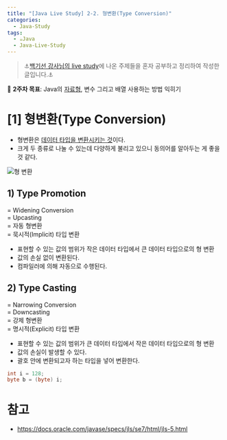 ```yaml
---
title: "[Java Live Study] 2-2. 형변환(Type Conversion)"
categories:
  - Java-Study
tags:
  - ☕Java
  - Java-Live-Study
---
```


> ⚓[백기선 강사님의 live study](https://github.com/whiteship/live-study)에 나온 주제들을 혼자 공부하고 정리하여 작성한 글입니다.⚓

📌 **2주차 목표**: Java의 <u>자료형</u>, 변수 그리고 배열 사용하는 방법 익히기

# [1] 형변환(Type Conversion)
- 형변환은 <u>데이터 타입을 변환시키는 것</u>이다.
- 크게 두 종류로 나눌 수 있는데 다양하게 불리고 있으니 동의어를 알아두는 게 좋을 것 같다.

![형 변환]({{site.url}}{{site.baseurl}}/assets/img/java-live-study/type-conversion.jpg)

## 1) Type Promotion
= Widening Conversion  
= Upcasting  
= 자동 형변환  
= 묵시적(Implicit) 타입 변환  

- 표현할 수 있는 값의 범위가 작은 데이터 타입에서 큰 데이터 타입으로의 형 변환
- 값의 손실 없이 변환된다.
- 컴파일러에 의해 자동으로 수행된다.

## 2) Type Casting
= Narrowing Conversion  
= Downcasting  
= 강제 형변환  
= 명시적(Explicit) 타입 변환

- 표현할 수 있는 값의 범위가 큰 데이터 타입에서 작은 데이터 타입으로의 형 변환
- 값의 손실이 발생할 수 있다.
- 괄호 안에 변환되고자 하는 타입을 넣어 변환한다.

```java
int i = 128;
byte b = (byte) i;
```


# 참고
- <https://docs.oracle.com/javase/specs/jls/se7/html/jls-5.html>